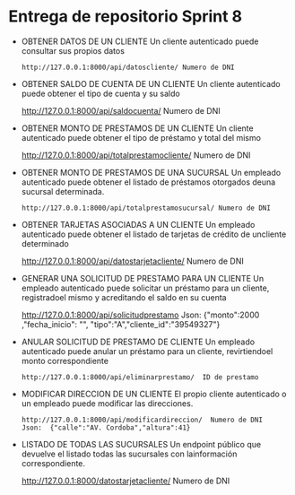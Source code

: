 # Entrega de repositorio Sprint 8

* OBTENER DATOS DE UN CLIENTE
Un cliente autenticado puede consultar sus propios datos

      http://127.0.0.1:8000/api/datoscliente/ Numero de DNI
      
* OBTENER SALDO DE CUENTA DE UN CLIENTE
Un cliente autenticado puede obtener el tipo de cuenta y su saldo
    
     http://127.0.0.1:8000/api/saldocuenta/ Numero de DNI

* OBTENER MONTO DE PRESTAMOS DE UN CLIENTE
Un cliente autenticado puede obtener el tipo de préstamo y total del mismo
  
     http://127.0.0.1:8000/api/totalprestamocliente/ Numero de DNI
 
* OBTENER MONTO DE PRESTAMOS DE UNA SUCURSAL
 Un empleado autenticado puede obtener el listado de préstamos otorgados deuna sucursal determinada.
 
      http://127.0.0.1:8000/api/totalprestamosucursal/ Numero de DNI
 
* OBTENER TARJETAS ASOCIADAS A UN CLIENTE
 Un empleado autenticado puede obtener el listado de tarjetas de crédito de uncliente determinado
 
    http://127.0.0.1:8000/api/datostarjetacliente/ Numero de DNI

* GENERAR UNA SOLICITUD DE PRESTAMO PARA UN CLIENTE
Un empleado autenticado puede solicitar un préstamo para un cliente, registradoel mismo y acreditando el saldo en su cuenta

    http://127.0.0.1:8000/api/solicitudprestamo
    Json:  {"monto":2000 ,"fecha_inicio": "", "tipo":"A","cliente_id":"39549327"}
    
* ANULAR SOLICITUD DE PRESTAMO DE CLIENTE
Un empleado autenticado puede anular un préstamo para un cliente, revirtiendoel monto correspondiente

      http://127.0.0.1:8000/api/eliminarprestamo/  ID de prestamo
 
* MODIFICAR DIRECCION DE UN CLIENTE
El propio cliente autenticado o un empleado puede modificar las direcciones.
      
      http://127.0.0.1:8000/api/modificardireccion/  Numero de DNI
      Json:  {"calle":"AV. Cordoba","altura":41}
      
* LISTADO DE TODAS LAS SUCURSALES
Un endpoint público que devuelve el listado todas las sucursales con lainformación correspondiente.

    http://127.0.0.1:8000/datostarjetacliente/ Numero de DNI

